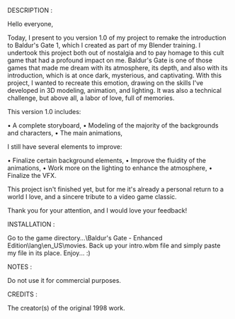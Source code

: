 DESCRIPTION :

Hello everyone,

Today, I present to you version 1.0 of my project to remake the introduction to Baldur's Gate 1, which I created as part of my Blender training.
I undertook this project both out of nostalgia and to pay homage to this cult game that had a profound impact on me. Baldur's Gate is one of those games that made me dream with its atmosphere, its depth, and also with its introduction, which is at once dark, mysterious, and captivating.
With this project, I wanted to recreate this emotion, drawing on the skills I've developed in 3D modeling, animation, and lighting. It was also a technical challenge, but above all, a labor of love, full of memories.

This version 1.0 includes:

• A complete storyboard,
• Modeling of the majority of the backgrounds and characters,
• The main animations,

I still have several elements to improve:

• Finalize certain background elements,
• Improve the fluidity of the animations,
• Work more on the lighting to enhance the atmosphere,
• Finalize the VFX.

This project isn't finished yet, but for me it's already a personal return to a world I love, and a sincere tribute to a video game classic.

Thank you for your attention, and I would love your feedback!

INSTALLATION :

Go to the game directory...\Baldur's Gate - Enhanced Edition\lang\en_US\movies. Back up your intro.wbm file and simply paste my file in its place. Enjoy... :)

NOTES : 

Do not use it for commercial purposes.

CREDITS :

The creator(s) of the original 1998 work.

